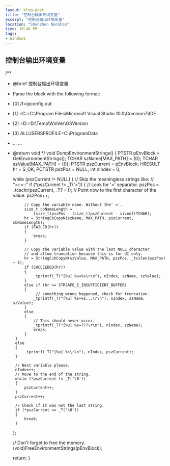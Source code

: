 ```yaml
---
layout: blog-post
title: "控制台输出环境变量"
excerpt: "控制台输出环境变量"
location: "Shenzhen NanShan"
time: 10:48 PM
tags:
- Windows
---
```


## 控制台输出环境变量 ##

/**
 * @brief 控制台输出环境变量.
 * Parse the block with the following format:
 * [0] /f=ipconfig.out
 * [1] =C:=C:\Program Files\Microsoft Visual Studio 10.0\Common7\IDE
 * [2] =D:=D:\Temp\WinVer\OSVersion
 * [3] ALLUSERSPROFILE=C:\ProgramData
 * ... ...
 * @return void
 */
void DumpEnvironmentStrings()
{
	PTSTR pEnvBlock = GetEnvironmentStrings();
	TCHAR szName[MAX_PATH]  = {0};
	TCHAR szValue[MAX_PATH] = {0};
	PTSTR pszCurrent = pEnvBlock;
	HRESULT hr = S_OK;
	PCTSTR pszPos = NULL;
	int nIndex = 0;

	while (pszCurrent != NULL) 
	{
		// Skip the meaningless strings like:
		// "=::=::\"
		if (*pszCurrent != _T('=')) 
		{
			// Look for '=' separator.
			pszPos = _tcschr(pszCurrent, _T('='));
			// Point now to the first character of the value.
			pszPos++;

			// Copy the variable name. Without the' ='.
			size_t cbNameLength =
				(size_t)pszPos - (size_t)pszCurrent - sizeof(TCHAR);
			hr = StringCbCopyN(szName, MAX_PATH, pszCurrent, cbNameLength);
			if (FAILED(hr)) 
			{
				break;
			}

			// Copy the variable value with the last NULL character
			// and allow truncation because this is for UI only.
			hr = StringCchCopyN(szValue, MAX_PATH, pszPos, _tcslen(pszPos) + 1);
			if (SUCCEEDED(hr)) 
			{
				_tprintf(_T("[%u] %s=%s\r\n"), nIndex, szName, szValue);
			}  
			else if (hr == STRSAFE_E_INSUFFICIENT_BUFFER) 
			{
				 // something wrong happened, check for truncation.
				_tprintf(_T("[%u] %s=%s...\r\n"), nIndex, szName, szValue);
			} 
			else
			{ 
				// This should never occur.
				_tprintf(_T("[%u] %s=???\r\n"), nIndex, szName);
				break;
			}
		}
		else 
		{
			_tprintf(_T("[%u] %s\r\n"), nIndex, pszCurrent);
		}

		// Next variable please.
		nIndex++;
		// Move to the end of the string.
		while (*pszCurrent != _T('\0'))
		{
			pszCurrent++;
		}
		pszCurrent++;

		// Check if it was not the last string.
		if (*pszCurrent == _T('\0'))
		{
			break;
		}
	};

	// Don't forget to free the memory.
	(void)FreeEnvironmentStrings(pEnvBlock);

	return;
}
